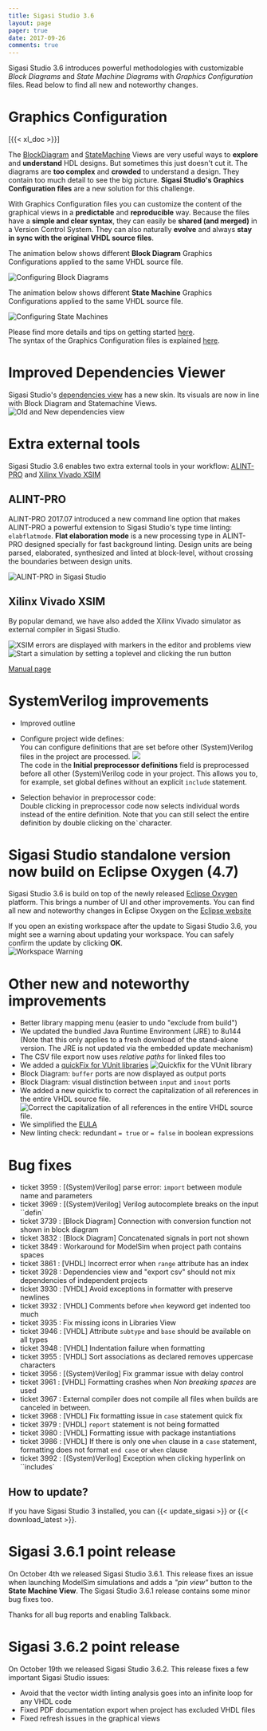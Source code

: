 ```yaml
---
title: Sigasi Studio 3.6
layout: page
pager: true
date: 2017-09-26
comments: true
---
```

Sigasi Studio 3.6 introduces powerful methodologies with customizable *Block Diagrams* and *State Machine Diagrams* with *Graphics Configuration* files.
Read below to find all new and noteworthy changes.

# Graphics Configuration
[{{< xl_doc >}}]

The [BlockDiagram](/manual/views#block-diagram-view) and [StateMachine](/manual/views#state-machine-view) Views are very useful ways to **explore** and **understand** HDL designs. But sometimes this just doesn't cut it. The diagrams are **too complex** and **crowded** to understand a design. They contain too much detail to see the big picture.
**Sigasi Studio's Graphics Configuration files** are a new solution for this challenge.

With Graphics Configuration files you can customize the content of the graphical views in a **predictable** and **reproducible** way. Because the files have a **simple and clear syntax**, they can easily be **shared (and merged)** in a Version Control System. They can also naturally **evolve** and always **stay in sync with the original VHDL source files**.

The animation below shows different **Block Diagram** Graphics Configurations applied to the same VHDL source file.

![Configuring Block Diagrams](/img/releasenotes/3.6/blockdiagramslider/block_diagram.gif)

The animation below shows different **State Machine** Graphics Configurations applied to the same VHDL source file.

![Configuring State Machines](/img/releasenotes/3.6/statemachineslider/state_machine.gif)

Please find more details and tips on getting started [here](/tech/using-graphics-configuration).  
The syntax of the Graphics Configuration files is explained [here](/tech/graphics.ebnf).

# Improved Dependencies Viewer

Sigasi Studio's [dependencies view](/manual/views#dependencies-view) has a new skin. Its visuals are now in line with Block Diagram and Statemachine Views.  
![Old and New dependencies view](/img/releasenotes/3.6/dependencies_view.png)

# Extra external tools

Sigasi Studio 3.6 enables two extra external tools in your workflow: [ALINT-PRO](https://www.aldec.com/en/products/functional_verification/alint-pro) and [Xilinx Vivado XSIM](https://www.xilinx.com/products/design-tools/vivado/simulator.html)

## ALINT-PRO

ALINT-PRO 2017.07 introduced a new command line option that makes ALINT-PRO a powerful extension to Sigasi Studio's type time linting: `elabflatmode`.
**Flat elaboration mode** is a new processing type in ALINT-PRO designed specially for fast background linting. Design units are being parsed, elaborated, synthesized and linted at block-level, without crossing the boundaries between design units.

![ALINT-PRO in Sigasi Studio](/img/releasenotes/3.6/alint_pro.png)

## Xilinx Vivado XSIM

By popular demand, we have also added the Xilinx Vivado simulator as external compiler in Sigasi Studio.

![XSIM errors are displayed with markers in the editor and problems view](/img/releasenotes/3.6/xsim_compilation_error.png)
![Start a simulation by setting a toplevel and clicking the run button](/img/releasenotes/3.6/xsim_simulation.png)

[Manual page](/manual/vivado)

# SystemVerilog improvements

* Improved outline
* Configure project wide defines:  
You can configure definitions that are set before other (System)Verilog files in the project are processed.
![](/img/releasenotes/3.6/preprocessor_properties.png)  
The code in the **Initial preprocessor definitions** field is preprocessed before all other (System)Verilog code in your project. This allows you to, for example, set global defines without an explicit `include` statement.

* Selection behavior in preprocessor code:  
Double clicking in preprocessor code now selects individual words instead of the entire definition. Note that you can still select the entire definition by double clicking on the`` ` ``character.

# Sigasi Studio standalone version now build on Eclipse Oxygen (4.7)

Sigasi Studio 3.6 is build on top of the newly released [Eclipse Oxygen](https://eclipse.org/oxygen/) platform. This brings a number of UI and other improvements. You can find all new and noteworthy changes in Eclipse Oxygen on the [Eclipse website](http://www.eclipse.org/eclipse/news/4.7/)

If you open an existing workspace after the update to Sigasi Studio 3.6, you might see a warning about updating your workspace. You can safely confirm the update by clicking **OK**.  
![Workspace Warning](/img/releasenotes/3.6/workspace_older_version_warning.png)

# Other new and noteworthy improvements

* Better library mapping menu (easier to undo "exclude from build")
* We updated the bundled Java Runtime Environment (JRE) to 8u144 (Note that this only applies to a fresh download of the stand-alone version. The JRE is not updated via the embedded update mechanism)
* The CSV file export now uses *relative paths* for linked files too
* We added a [quickFix for VUnit libraries](/tech/vunit-quickfix)
![Quickfix for the VUnit library](/tech/vunit/quickfix.png)
* Block Diagram: `buffer` ports are now displayed as output ports
* Block Diagram: visual distinction between `input` and `inout` ports
* We added a new quickfix to correct the capitalization of all references in the entire VHDL source file.  
![Correct the capitalization of all references in the entire VHDL source file.](/img/releasenotes/3.6/capitalization_all.png)
* We simplified the [EULA](/eula)
* New linting check: redundant `= true` or `= false` in boolean expressions

# Bug fixes

- ticket 3959 : \[(System)Verilog] parse error: `import` between module name and parameters
- ticket 3969 : \[(System)Verilog] Verilog autocomplete breaks on the input ``defin`
- ticket 3739 : \[Block Diagram] Connection with conversion function not shown in block diagram
- ticket 3832 : \[Block Diagram] Concatenated signals in port not shown
- ticket 3849 : Workaround for ModelSim when project path contains spaces
- ticket 3861 : \[VHDL] Incorrect error when `range` attribute has an index
- ticket 3928 : Dependencies view and "export csv" should not mix dependencies of independent projects
- ticket 3930 : \[VHDL] Avoid exceptions in formatter with preserve newlines
- ticket 3932 : \[VHDL] Comments before `when` keyword get indented too much
- ticket 3935 : Fix missing icons in Libraries View
- ticket 3946 : \[VHDL] Attribute `subtype` and `base` should be available on all types
- ticket 3948 : \[VHDL] Indentation failure when formatting
- ticket 3955 : \[VHDL] Sort associations as declared removes uppercase characters
- ticket 3956 : \[(System)Verilog] Fix grammar issue with delay control
- ticket 3961 : \[VHDL] Formatting crashes when *Non breaking spaces* are used
- ticket 3967 : External compiler does not compile all files when builds are canceled in between.
- ticket 3968 : \[VHDL] Fix formatting issue in `case` statement quick fix
- ticket 3979 : \[VHDL] `report` statement is not being formatted
- ticket 3980 : \[VHDL] Formatting issue with package instantiations
- ticket 3986 : \[VHDL] If there is only one `when` clause in a `case` statement, formatting does not format `end case` or `when` clause
- ticket 3992 : \[(System)Verilog] Exception when clicking hyperlink on ``includes`

## How to update?

If you have Sigasi Studio 3 installed, you can {{< update_sigasi >}} or {{< download_latest >}}.

# Sigasi 3.6.1 point release

On October 4th we released Sigasi Studio 3.6.1. This release fixes an issue when launching ModelSim simulations and adds a *"pin view"* button to the **State Machine View**. The Sigasi Studio 3.6.1 release contains some minor bug fixes too.

Thanks for all bug reports and enabling Talkback.

# Sigasi 3.6.2 point release

On October 19th we released Sigasi Studio 3.6.2. This release fixes a few important Sigasi Studio issues:

* Avoid that the vector width linting analysis goes into an infinite loop for any VHDL code
* Fixed PDF documentation export when project has excluded VHDL files
* Fixed refresh issues in the graphical views

 